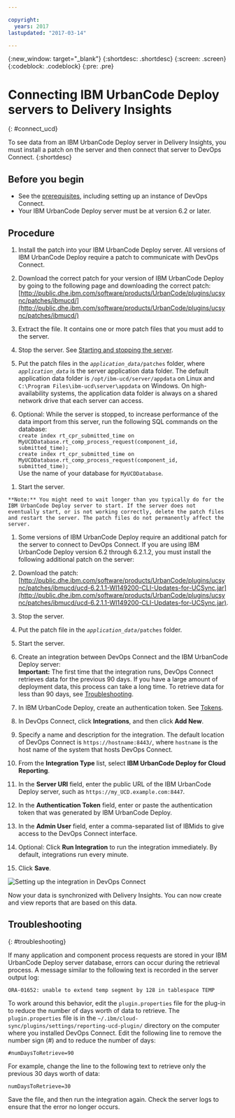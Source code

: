 ```yaml
---

copyright:
  years: 2017
lastupdated: "2017-03-14"

---
```


{:new_window: target="_blank"}
{:shortdesc: .shortdesc}
{:screen: .screen}
{:codeblock: .codeblock}
{:pre: .pre}

# Connecting IBM UrbanCode Deploy servers to Delivery Insights
{: #connect_ucd}

To see data from an IBM UrbanCode Deploy server in Delivery Insights, you must install a patch on the server and then connect that server to DevOps Connect.
{:shortdesc}

## Before you begin

- See the [prerequisites](uc_insights_prereqs.md), including setting up an instance of DevOps Connect.
- Your IBM UrbanCode Deploy server must be at version 6.2 or later.

## Procedure

1. Install the patch into your IBM UrbanCode Deploy server. All versions of IBM UrbanCode Deploy require a patch to communicate with DevOps Connect. 
  1. Download the correct patch for your version of IBM UrbanCode Deploy by going to the following page and downloading the correct patch:
  [http://public.dhe.ibm.com/software/products/UrbanCode/plugins/ucsync/patches/ibmucd/](http://public.dhe.ibm.com/software/products/UrbanCode/plugins/ucsync/patches/ibmucd/)

  1. Extract the file. It contains one or more patch files that you must add to the server.

  1. Stop the server. See [Starting and stopping the server](https://www.ibm.com/support/knowledgecenter/SS4GSP_6.2.3/com.ibm.udeploy.install.doc/topics/run_server.html).

  1. Put the patch files in the <code><em>application_data</em>/patches</code> folder, where <code><em>application_data</em></code> is the server application data folder. The default application data folder is `/opt/ibm-ucd/server/appdata` on Linux and `C:\Program Files\ibm-ucd\server\appdata` on Windows. On high-availability systems, the application data folder is always on a shared network drive that each server can access.

  1. Optional: While the server is stopped, to increase performance of the data import from this server, run the following SQL commands on the database:  
  ```create index rt_cpr_submitted_time on MyUCDDatabase.rt_comp_process_request(component_id, submitted_time);  ```  
  ```create index rt_cpr_submitted_time on MyUCDDatabase.rt_comp_process_request(component_id, submitted_time);```  
  Use the name of your database for `MyUCDDatabase`.
  <!-- Ross says that this will not be necessary for versions 6.2.4.1 and later if he gets his code changes in. -->

  1. Start the server. 

    **Note:** You might need to wait longer than you typically do for the IBM UrbanCode Deploy server to start. If the server does not eventually start, or is not working correctly, delete the patch files and restart the server. The patch files do not permanently affect the server.

1. Some versions of IBM UrbanCode Deploy require an additional patch for the server to connect to DevOps Connect. If you are using IBM UrbanCode Deploy version 6.2 through 6.2.1.2, you must install the following additional patch on the server:
  1. Download the patch:  [http://public.dhe.ibm.com/software/products/UrbanCode/plugins/ucsync/patches/ibmucd/ucd-6.2.1.1-WI149200-CLI-Updates-for-UCSync.jar](http://public.dhe.ibm.com/software/products/UrbanCode/plugins/ucsync/patches/ibmucd/ucd-6.2.1.1-WI149200-CLI-Updates-for-UCSync.jar).
  1. Stop the server.
  1. Put the patch file in the <code><em>application_data</em>/patches</code> folder.
  1. Start the server.

1. Create an integration between DevOps Connect and the IBM UrbanCode Deploy server:  
  **Important:** The first time that the integration runs, DevOps Connect retrieves data for the previous 90 days. If you have a large amount of deployment data, this process can take a long time. To retrieve data for less than 90 days, see [Troubleshooting](uc_insights_connect_ucd.html#troubleshooting).
  1. In IBM UrbanCode Deploy, create an authentication token. See [Tokens](https://www.ibm.com/support/knowledgecenter/SS4GSP_6.2.3/com.ibm.udeploy.admin.doc/topics/security_token.html).
  1. In DevOps Connect, click **Integrations**, and then click **Add New**.
  1. Specify a name and description for the integration. The default location of DevOps Connect is `https://hostname:8443/`, where `hostname` is the host name of the system that hosts DevOps Connect.
  1. From the **Integration Type** list, select **IBM UrbanCode Deploy for Cloud Reporting**.
  1. In the **Server URI** field, enter the public URL of the IBM UrbanCode Deploy server, such as `https://my_UCD.example.com:8447`.
  1. In the **Authentication Token** field, enter or paste the authentication token that was generated by IBM UrbanCode Deploy.
  1. In the **Admin User** field, enter a comma-separated list of IBMids to give access to the DevOps Connect interface.
  1. Optional: Click **Run Integration** to run the integration immediately. By default, integrations run every minute.
  1. Click **Save**.

  ![Setting up the integration in DevOps Connect](images/uc_insights_dc_integration.gif)

Now your data is synchronized with Delivery Insights. You can now create and view reports that are based on this data.

## Troubleshooting
{: #troubleshooting}

If many application and component process requests are stored in your IBM UrbanCode Deploy server database, errors can occur during the retrieval process. A message similar to the following text is recorded in the server output log:

`ORA-01652: unable to extend temp segment by 128 in tablespace TEMP`

To work around this behavior, edit the `plugin.properties` file for the plug-in to reduce the number of days worth of data to retrieve. The `plugin.properties` file is in the `~/.ibm/cloud-sync/plugins/settings/reporting-ucd-plugin/` directory on the computer where you installed DevOps Connect. Edit the following line to remove the number sign (#) and to reduce the number of days:

`#numDaysToRetrieve=90`

For example, change the line to the following text to retrieve only the previous 30 days worth of data:

`numDaysToRetrieve=30`

Save the file, and then run the integration again. Check the server logs to ensure that the error no longer occurs.

